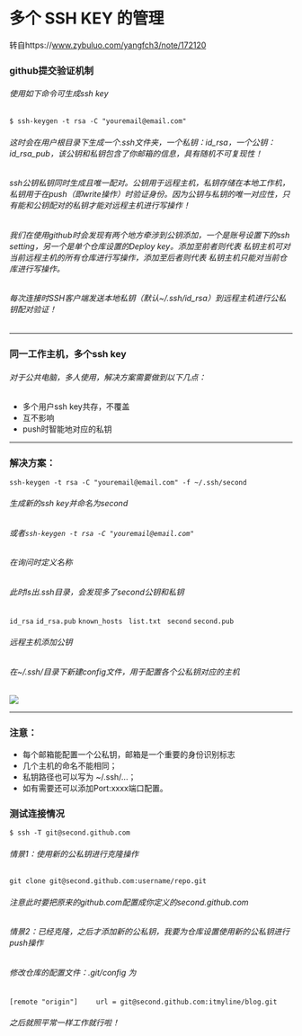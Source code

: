 # 多个 SSH KEY 的管理
转自https://www.zybuluo.com/yangfch3/note/172120
### github提交验证机制
###### 使用如下命令可生成ssh key
`$ ssh-keygen -t rsa -C "youremail@email.com"`
###### 这时会在用户根目录下生成一个.ssh文件夹，一个私钥：id_rsa，一个公钥：id_rsa_pub，该公钥和私钥包含了你邮箱的信息，具有随机不可复现性！
###### ssh公钥私钥同时生成且唯一配对。公钥用于远程主机，私钥存储在本地工作机，私钥用于在push（即write操作）时验证身份。因为公钥与私钥的唯一对应性，只有能和公钥配对的私钥才能对远程主机进行写操作！
###### 我们在使用github时会发现有两个地方牵涉到公钥添加，一个是账号设置下的ssh setting，另一个是单个仓库设置的Deploy key。添加至前者则代表 私钥主机可对当前远程主机的所有仓库进行写操作，添加至后者则代表 私钥主机只能对当前仓库进行写操作。
###### 每次连接时SSH客户端发送本地私钥（默认~/.ssh/id_rsa）到远程主机进行公私钥配对验证！
---------------------------------------------------------------------------------
### 同一工作主机，多个ssh key
###### 对于公共电脑，多人使用，解决方案需要做到以下几点：
- 多个用户ssh key共存，不覆盖
- 互不影响
- push时智能地对应的私钥
---------------------------------------------------------------------------------
### 解决方案：
`ssh-keygen -t rsa -C "youremail@email.com" -f ~/.ssh/second `
###### 生成新的ssh key并命名为second
###### 或者`ssh-keygen -t rsa -C "youremail@email.com" `
###### 在询问时定义名称
###### 此时ls出.ssh目录，会发现多了second公钥和私钥
`id_rsa` 
`id_rsa.pub` 
`known_hosts `
`list.txt `
`second` 
`second.pub `
###### 远程主机添加公钥
###### 在~/.ssh/目录下新建config文件，用于配置各个公私钥对应的主机
![](11.png)

---------------------------------------------------------------------------------------
### 注意：

- 每个邮箱能配置一个公私钥，邮箱是一个重要的身份识别标志
- 几个主机的命名不能相同；
- 私钥路径也可以写为 ~/.ssh/...；
- 如有需要还可以添加Port:xxxx端口配置。 

### 测试连接情况 
`$ ssh -T git@second.github.com`

###### 情景1：使用新的公私钥进行克隆操作
`git clone git@second.github.com:username/repo.git `
###### 注意此时要把原来的github.com配置成你定义的second.github.com

###### 情景2：已经克隆，之后才添加新的公私钥，我要为仓库设置使用新的公私钥进行push操作

###### 修改仓库的配置文件：.git/config 为

`[remote "origin"]`
`    url = git@second.github.com:itmyline/blog.git`
###### 之后就照平常一样工作就行啦！


